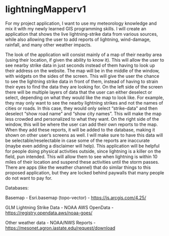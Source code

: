 # lightningMapperv1

For my project application, I want to use my meteorology knowledge and mix it with my newly learned GIS programming skills. I will create an application that shows the live lightning-strike data from various sources, while also allowing the user to add reports of lightning, wind-damage, rainfall, and many other weather impacts. 

The look of the application will consist mainly of a map of their nearby area (using their location, if given the ability to know it). This will allow the user to see nearby strike data in just seconds instead of them having to look up their address on the website. The map will be in the middle of the window, with widgets on the sides of the screen. This will give the user the chance to see the lightning strike data in front of them, instead of having to strain their eyes to find the data they are looking for. On the left side of the screen there will be multiple layers of data that the user can either deselect or select, depending on what they would like the map to look like. For example, they may only want to see the nearby lightning strikes and not the names of cities or roads. In this case, they would only select “strike-data" and then deselect “show road name” and “show city names”. This will make the map less crowded and personalized to what they want. On the right side of the window, this will be where the user can add their own reports to the map. When they add these reports, it will be added to the database, making it shown on other user’s screens as well. I will make sure to have this data will be selectable/reselectable in case some of the reports are inaccurate (maybe even adding a disclaimer will help). This application will be helpful for people doing physical activities outside, since lightning is a killer on the field, pun intended. This will allow them to see when lightning is within 10 miles of their location and suspend these activities until the storm passes. There are apps (like the weather channel) that do similar things to this proposed application, but they are locked behind paywalls that many people do not want to pay for. 

Databases: 

Basemap -
Esri.basemap (topo-vector) -
https://js.arcgis.com/4.25/ 

GLM Lightning Strike Data -
NOAA AWS OpenData -
https://registry.opendata.aws/noaa-goes/ 

Other weather data -
NOAA/NWS Reports -
https://mesonet.agron.iastate.edu/request/download 

